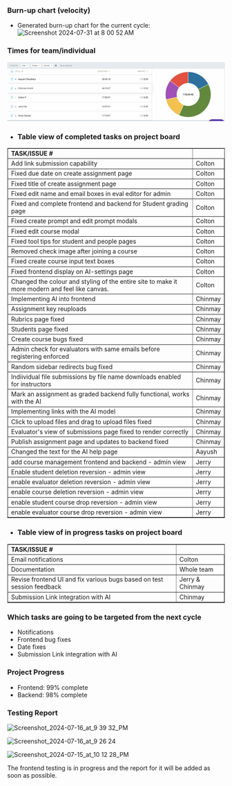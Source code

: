 ### Burn-up chart (velocity)

- Generated burn-up chart for the current cycle:
  <img width="915" alt="Screenshot 2024-07-31 at 8 00 52 AM" src="https://github.com/user-attachments/assets/afcf161f-c858-496f-ae88-0b406d4737e0">

### Times for team/individual

![alt text](../clockify-reports/cycle17.png)

- ### Table view of completed tasks on project board

<table border="1">
    <tr>
        <td><strong>TASK/ISSUE #</strong>
        </td>
    </tr>
    <tr>
        <td> Add link submission capability
        </td>
        <!-- Status -->
        <td> Colton
        </td>
    </tr>
    <tr>
        <td> Fixed due date on create assignment page
        </td>
        <!-- Status -->
        <td> Colton
        </td>
    </tr>
    <tr>
        <td> Fixed title of create assignment page
        </td>
        <!-- Status -->
        <td> Colton
        </td>
    </tr>
    <tr>
        <td> Fixed edit name and email boxes in eval editor for admin
        </td>
        <!-- Status -->
        <td> Colton
        </td>
    </tr>
    <tr>
        <td> Fixed and complete frontend and backend for Student grading page
        </td>
        <!-- Status -->
        <td> Colton
        </td>
    </tr>
    <tr>
        <td> Fixed create prompt and edit prompt modals
        </td>
        <!-- Status -->
        <td> Colton
        </td>
    </tr>
    <tr>
        <td> Fixed edit course modal
        </td>
        <!-- Status -->
        <td> Colton
        </td>
    </tr>
    <tr>
        <td> Fixed tool tips for student and people pages
        </td>
        <!-- Status -->
        <td> Colton
        </td>
    </tr>
    <tr>
        <td> Removed check image after joining a course
        </td>
        <!-- Status -->
        <td> Colton
        </td>
    </tr>
    <tr>
        <td> Fixed create course input text boxes
        </td>
        <!-- Status -->
        <td> Colton
        </td>
    </tr>
    <tr>
        <td> Fixed frontend display on AI-settings page
        </td>
        <!-- Status -->
        <td> Colton
        </td>
    </tr>
    <tr>
        <td> Changed the colour and styling of the entire site to make it more modern and feel like canvas.
        </td>
        <!-- Status -->
        <td> Colton
        </td>
    </tr>
    <tr>
        <td> Implementing AI into frontend
        </td>
        <!-- Status -->
        <td> Chinmay
        </td>
    </tr>
    <tr>
        <td> Assignment key reuploads
        </td>
        <!-- Status -->
        <td> Chinmay
        </td>
    </tr>
   <tr>
        <td> Rubrics page fixed
        </td>
        <!-- Status -->
        <td> Chinmay
        </td>
    </tr>
    <tr>
        <td> Students page fixed
        </td>
        <!-- Status -->
        <td> Chinmay
        </td>
    </tr>
    <tr>
        <td> Create course bugs fixed
        </td>
        <!-- Status -->
        <td> Chinmay
        </td>
    </tr>
    <tr>
        <td> Admin check for evaluators with same emails before registering enforced
        </td>
        <!-- Status -->
        <td> Chinmay
        </td>
    </tr>
    <tr>
        <td> Random sidebar redirects bug fixed
        </td>
        <!-- Status -->
        <td> Chinmay
        </td>
    </tr>
    <tr>
        <td> Indiividual file submissions by file name downloads enabled for instructors
        </td>
        <!-- Status -->
        <td> Chinmay
        </td>
    </tr> 
    <tr>
        <td> Mark an assignment as graded backend fully functional, works with the AI
        </td>
        <!-- Status -->
        <td> Chinmay
        </td>
    </tr>
    <tr>
        <td> Implementing links with the AI model
        </td>
        <!-- Status -->
        <td> Chinmay
        </td>
    </tr>
   <tr>
        <td> Click to upload files and drag to upload files fixed
        </td>
        <!-- Status -->
        <td> Chinmay
        </td>
    </tr>
    <tr>
        <td> Evaluator's view of submissions page fixed to render correctly
        </td>
        <!-- Status -->
        <td> Chinmay
        </td>
    </tr>
   <tr>
        <td> Publish assignment page and updates to backend fixed
        </td>
        <!-- Status -->
        <td> Chinmay
        </td>
    </tr>
    <tr>
        <td> Changed the text for the AI help page
        </td>
        <!-- Status -->
        <td> Aayush
        </td>
    </tr>
     <tr>
        <td> add course management frontend and backend - admin view
        </td>
        <!-- Status -->
        <td> Jerry
        </td>
    </tr>
    <tr>
        <td> Enable student deletion reversion - admin view
        </td>
        <!-- Status -->
        <td> Jerry
        </td>
    </tr>
     <tr>
        <td> enable evaluator deletion reversion - admin view
        </td>
        <!-- Status -->
        <td> Jerry
        </td>
    </tr>
     <tr>
        <td> enable course deletion reversion - admin view
        </td>
        <!-- Status -->
        <td> Jerry
        </td>
    </tr>
     <tr>
        <td> enable student course drop reversion - admin view
        </td>
        <!-- Status -->
        <td> Jerry
        </td>
    </tr>
     <tr>
        <td> enable evaluator course drop reversion - admin view
        </td>
        <!-- Status -->
        <td> Jerry
        </td>
    </tr>
</table>

- ### Table view of in progress tasks on project board
<table border="1">
<tr>
        <td><strong>TASK/ISSUE #</strong>
        </td>
    </tr>
    <tr>
        <td> Email notifications
        </td>
        <!-- Status -->
        <td> Colton
        </td>
    </tr>
    <tr>
        <td> Documentation
        </td>
        <!-- Status -->
        <td> Whole team
     <tr>
        <td> Revise frontend UI and fix various bugs based on test session feedback
        </td>
        <!-- Status -->
        <td> Jerry & Chinmay
        </td>
    </tr>
    <tr>
        <td> Submission Link integration with AI
        </td>
        <!-- Status -->
        <td> Chinmay
        </td>
    </tr>
</table>

### Which tasks are going to be targeted from the next cycle
- Notifications
- Frontend bug fixes
- Date fixes
- Submission Link integration with AI

### Project Progress
- Frontend: 99% complete
- Backend: 98% complete
### Testing Report
![Screenshot_2024-07-16_at_9 39 32_PM](https://github.com/user-attachments/assets/9caeac81-7fa6-4ea8-b3a7-0d2b27d65220)

![Screenshot_2024-07-16_at_9 26 24](https://github.com/user-attachments/assets/22060072-e1f5-49c6-85ce-75c1e5edaf05)

![Screenshot_2024-07-15_at_10 12 28_PM](https://github.com/user-attachments/assets/58e4d2d6-1f59-4d4e-adad-dd06de50361c)

The frontend testing is in progress and the report for it will be added as soon as possible.
